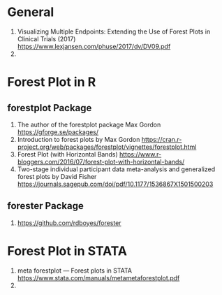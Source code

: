 # General
1) Visualizing Multiple Endpoints: Extending the Use of Forest Plots in Clinical Trials (2017) https://www.lexjansen.com/phuse/2017/dv/DV09.pdf
2)

# Forest Plot in R
## forestplot Package
1) The author of the forestplot package Max Gordon https://gforge.se/packages/
2) Introduction to forest plots by Max Gordon https://cran.r-project.org/web/packages/forestplot/vignettes/forestplot.html
3) Forest Plot (with Horizontal Bands) https://www.r-bloggers.com/2016/07/forest-plot-with-horizontal-bands/
4) Two-stage individual participant data meta-analysis and generalized forest plots by David Fisher https://journals.sagepub.com/doi/pdf/10.1177/1536867X1501500203

## forester Package
1) https://github.com/rdboyes/forester

# Forest Plot in STATA
1) meta forestplot — Forest plots in STATA https://www.stata.com/manuals/metametaforestplot.pdf
2) 
